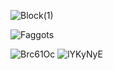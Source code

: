 ![Block(1)](https://github.com/user-attachments/assets/089e8df5-92e0-4adc-8fd9-4818e51550c2)

 ![Faggots](https://komarev.com/ghpvc/?username=reverbensemble&style=flat-square)

![Brc61Oc](https://github.com/user-attachments/assets/92b46649-7c20-4555-bd86-91bb86b9da0d) ![lYKyNyE](https://github.com/user-attachments/assets/f7444522-0a6f-4908-969f-75a622b058a7)

